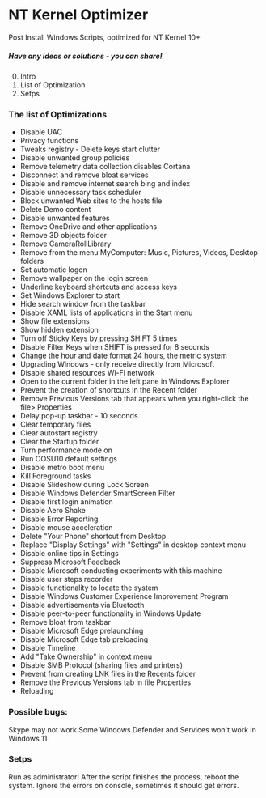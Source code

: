 # NT Kernel Optimizer
Post Install Windows Scripts, optimized for NT Kernel 10+

##### Have any ideas or solutions - you can share!

0. Intro
1. List of Optimization
2. Setps

### The list of Optimizations

* Disable UAC
* Privacy functions
* Tweaks registry - Delete keys start clutter
* Disable unwanted group policies
* Remove telemetry data collection disables Cortana
* Disconnect and remove bloat services
* Disable and remove internet search bing and index
* Disable unnecessary task scheduler
* Block unwanted Web sites to the hosts file
* Delete Demo content
* Disable unwanted features
* Remove OneDrive and other applications
* Remove 3D objects folder
* Remove CameraRollLibrary
* Remove from the menu MyComputer: Music, Pictures, Videos, Desktop folders
* Set automatic logon
* Remove wallpaper on the login screen
* Underline keyboard shortcuts and access keys
* Set Windows Explorer to start
* Hide search window from the taskbar
* Disable XAML lists of applications in the Start menu
* Show file extensions
* Show hidden extension
* Turn off Sticky Keys by pressing SHIFT 5 times
* Disable Filter Keys when SHIFT is pressed for 8 seconds
* Change the hour and date format 24 hours, the metric system
* Upgrading Windows - only receive directly from Microsoft
* Disable shared resources Wi-Fi network
* Open to the current folder in the left pane in Windows Explorer
* Prevent the creation of shortcuts in the Recent folder
* Remove Previous Versions tab that appears when you right-click the file> Properties
* Delay pop-up taskbar - 10 seconds
* Clear temporary files
* Clear autostart registry
* Clear the Startup folder
* Turn performance mode on
* Run OOSU10 default settings
* Disable metro boot menu
* Kill Foreground tasks
* Disable Slideshow during Lock Screen
* Disable Windows Defender SmartScreen Filter
* Disable first login animation
* Disable Aero Shake
* Disable Error Reporting
* Disable mouse acceleration
* Delete "Your Phone" shortcut from Desktop
* Replace "Display Settings" with "Settings" in desktop context menu
* Disable online tips in Settings
* Suppress Microsoft Feedback
* Disable Microsoft conducting experiments with this machine
* Disable user steps recorder
* Disable functionality to locate the system
* Disable Windows Customer Experience Improvement Program
* Disable advertisements via Bluetooth
* Disable peer-to-peer functionality in Windows Update
* Remove bloat from taskbar
* Disable Microsoft Edge prelaunching
* Disable Microsoft Edge tab preloading
* Disable Timeline
* Add "Take Ownership" in context menu
* Disable SMB Protocol (sharing files and printers)
* Prevent from creating LNK files in the Recents folder
* Remove the Previous Versions tab in file Properties
* Reloading

### Possible bugs:

Skype may not work
Some Windows Defender and Services won't work in Windows 11

### Setps

Run as administrator!
After the script finishes the process, reboot the system.
Ignore the errors on console, sometimes it should get errors.  
